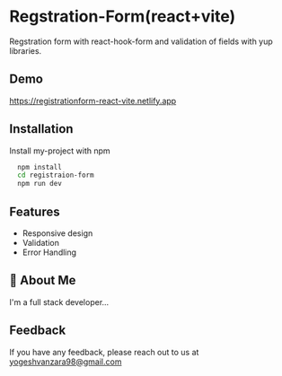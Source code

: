 
# Regstration-Form(react+vite)

Regstration form with react-hook-form and validation of fields with yup libraries.


## Demo

https://registrationform-react-vite.netlify.app


## Installation

Install my-project with npm

```bash
  npm install 
  cd registraion-form
  npm run dev
```
    
## Features

- Responsive design
- Validation 
- Error Handling

## 🚀 About Me
I'm a full stack developer...

## Feedback

If you have any feedback, please reach out to us at yogeshvanzara98@gmail.com

